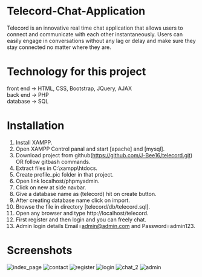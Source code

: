 # Telecord-Chat-Application
Telecord is an innovative real time chat application that allows users to connect and communicate with each other instantaneously. Users can easily engage in conversations without any lag or delay and make sure they stay connected no matter where they are.

# Technology for this project
front end -> HTML, CSS, Bootstrap, JQuery, AJAX <br />
back end -> PHP <br />
database -> SQL <br />

# Installation
1. Install XAMPP. <br />
2. Open XAMPP Control panal and start [apache] and [mysql].<br />
3. Download project from github(https://github.com/J-Bee16/telecord.git) OR follow gitbash commands. <br />
4. Extract files in C:\xampp\htdocs.<br />
5. Create profile_pic folder in that project.<br />
6. Open link localhost/phpmyadmin.<br />
7. Click on new at side navbar.<br />
8. Give a database name as (telecord) hit on create button.<br />
9. After creating database name click on import.<br />
10. Browse the file in directory [telecord/db/telecord.sql].<br />
11. Open any browser and type http://localhost/telecord.<br />
12. First register and then login and you can freely chat.<br />
13. Admin login details Email=admin@admin.com and Password=admin123.<br />

# Screenshots
![index_page](https://user-images.githubusercontent.com/53039435/137954083-7be0d3ee-6e96-4f8a-9770-e993ae33210e.png)
![contact](https://user-images.githubusercontent.com/53039435/137954187-3b69083b-6861-416d-b535-4c79da88d5dd.png)
![register](https://user-images.githubusercontent.com/53039435/137954222-c6852a15-6bad-4236-961e-b61f7c3a645b.png)
![login](https://user-images.githubusercontent.com/53039435/137954313-6f76809f-37c8-4cbd-ab31-d679cbc249e5.png)
![chat_2](https://user-images.githubusercontent.com/53039435/137954327-6ec73a1d-dcad-4475-aaea-6927873d20ca.png)
![admin](https://user-images.githubusercontent.com/53039435/137954342-6b80576b-5507-40cc-94e2-04cc45cb63c0.png)
